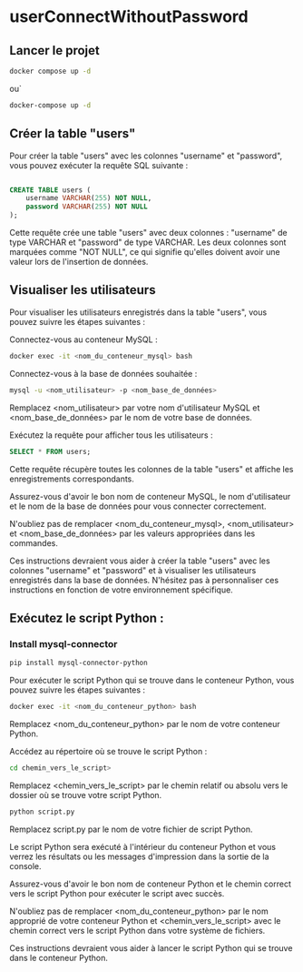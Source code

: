 # userConnectWithoutPassword

## Lancer le projet

```bash
docker compose up -d
```
ou`
```bash
docker-compose up -d
```

## Créer la table "users"

Pour créer la table "users" avec les colonnes "username" et "password", vous pouvez exécuter la requête SQL suivante :

```sql

CREATE TABLE users (
    username VARCHAR(255) NOT NULL,
    password VARCHAR(255) NOT NULL
);
```

Cette requête crée une table "users" avec deux colonnes : "username" de type VARCHAR et "password" de type VARCHAR. Les deux colonnes sont marquées comme "NOT NULL", ce qui signifie qu'elles doivent avoir une valeur lors de l'insertion de données.

## Visualiser les utilisateurs

Pour visualiser les utilisateurs enregistrés dans la table "users", vous pouvez suivre les étapes suivantes :

Connectez-vous au conteneur MySQL :

```bash
docker exec -it <nom_du_conteneur_mysql> bash
```
Connectez-vous à la base de données souhaitée :

```bash
mysql -u <nom_utilisateur> -p <nom_base_de_données>
```
Remplacez <nom_utilisateur> par votre nom d'utilisateur MySQL et <nom_base_de_données> par le nom de votre base de données.

Exécutez la requête pour afficher tous les utilisateurs :

```sql
SELECT * FROM users;
```
   
Cette requête récupère toutes les colonnes de la table "users" et affiche les enregistrements correspondants.

Assurez-vous d'avoir le bon nom de conteneur MySQL, le nom d'utilisateur et le nom de la base de données pour vous connecter correctement.

N'oubliez pas de remplacer <nom_du_conteneur_mysql>, <nom_utilisateur> et <nom_base_de_données> par les valeurs appropriées dans les commandes.

Ces instructions devraient vous aider à créer la table "users" avec les colonnes "username" et "password" et à visualiser les utilisateurs enregistrés dans la base de données. N'hésitez pas à personnaliser ces instructions en fonction de votre environnement spécifique.

## Exécutez le script Python :

### Install mysql-connector

```bash
pip install mysql-connector-python
```

Pour exécuter le script Python qui se trouve dans le conteneur Python, vous pouvez suivre les étapes suivantes :
```bash
docker exec -it <nom_du_conteneur_python> bash
```

Remplacez <nom_du_conteneur_python> par le nom de votre conteneur Python.

Accédez au répertoire où se trouve le script Python :

```bash
cd chemin_vers_le_script>
```
Remplacez <chemin_vers_le_script> par le chemin relatif ou absolu vers le dossier où se trouve votre script Python.

```bash
python script.py
```

Remplacez script.py par le nom de votre fichier de script Python.

Le script Python sera exécuté à l'intérieur du conteneur Python et vous verrez les résultats ou les messages d'impression dans la sortie de la console.

Assurez-vous d'avoir le bon nom de conteneur Python et le chemin correct vers le script Python pour exécuter le script avec succès.

N'oubliez pas de remplacer <nom_du_conteneur_python> par le nom approprié de votre conteneur Python et <chemin_vers_le_script> avec le chemin correct vers le script Python dans votre système de fichiers.

Ces instructions devraient vous aider à lancer le script Python qui se trouve dans le conteneur Python.